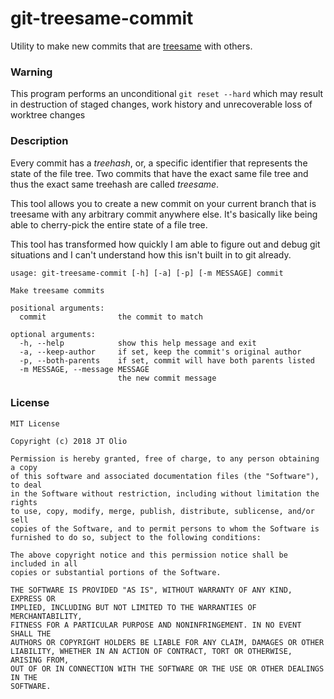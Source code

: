 # git-treesame-commit

Utility to make new commits that are
[treesame](https://git-scm.com/docs/git-log#_history_simplification)
with others.

### Warning 

This program performs an unconditional `git reset --hard` which may result in destruction of staged changes, work history and unrecoverable loss of worktree changes

### Description

Every commit has a _treehash_, or, a specific identifier that represents
the state of the file tree. Two commits that have the exact same file
tree and thus the exact same treehash are called _treesame_.

This tool allows you to create a new commit on your current branch that
is treesame with any arbitrary commit anywhere else. It's basically like
being able to cherry-pick the entire state of a file tree.

This tool has transformed how quickly I am able to figure out and
debug git situations and I can't understand how this isn't built in to
git already.

```
usage: git-treesame-commit [-h] [-a] [-p] [-m MESSAGE] commit

Make treesame commits

positional arguments:
  commit                the commit to match

optional arguments:
  -h, --help            show this help message and exit
  -a, --keep-author     if set, keep the commit's original author
  -p, --both-parents    if set, commit will have both parents listed
  -m MESSAGE, --message MESSAGE
                        the new commit message
```

### License

```
MIT License

Copyright (c) 2018 JT Olio

Permission is hereby granted, free of charge, to any person obtaining a copy
of this software and associated documentation files (the "Software"), to deal
in the Software without restriction, including without limitation the rights
to use, copy, modify, merge, publish, distribute, sublicense, and/or sell
copies of the Software, and to permit persons to whom the Software is
furnished to do so, subject to the following conditions:

The above copyright notice and this permission notice shall be included in all
copies or substantial portions of the Software.

THE SOFTWARE IS PROVIDED "AS IS", WITHOUT WARRANTY OF ANY KIND, EXPRESS OR
IMPLIED, INCLUDING BUT NOT LIMITED TO THE WARRANTIES OF MERCHANTABILITY,
FITNESS FOR A PARTICULAR PURPOSE AND NONINFRINGEMENT. IN NO EVENT SHALL THE
AUTHORS OR COPYRIGHT HOLDERS BE LIABLE FOR ANY CLAIM, DAMAGES OR OTHER
LIABILITY, WHETHER IN AN ACTION OF CONTRACT, TORT OR OTHERWISE, ARISING FROM,
OUT OF OR IN CONNECTION WITH THE SOFTWARE OR THE USE OR OTHER DEALINGS IN THE
SOFTWARE.
```
